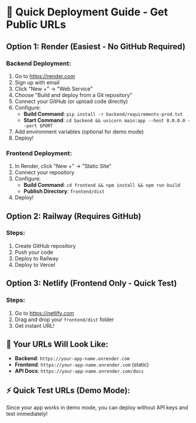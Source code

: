 # 🚀 Quick Deployment Guide - Get Public URLs

## Option 1: Render (Easiest - No GitHub Required)

### Backend Deployment:
1. Go to https://render.com
2. Sign up with email
3. Click "New +" → "Web Service"
4. Choose "Build and deploy from a Git repository"
5. Connect your GitHub (or upload code directly)
6. Configure:
   - **Build Command**: `pip install -r backend/requirements-prod.txt`
   - **Start Command**: `cd backend && uvicorn main:app --host 0.0.0.0 --port $PORT`
7. Add environment variables (optional for demo mode)
8. Deploy!

### Frontend Deployment:
1. In Render, click "New +" → "Static Site"
2. Connect your repository
3. Configure:
   - **Build Command**: `cd frontend && npm install && npm run build`
   - **Publish Directory**: `frontend/dist`
4. Deploy!

## Option 2: Railway (Requires GitHub)

### Steps:
1. Create GitHub repository
2. Push your code
3. Deploy to Railway
4. Deploy to Vercel

## Option 3: Netlify (Frontend Only - Quick Test)

### Steps:
1. Go to https://netlify.com
2. Drag and drop your `frontend/dist` folder
3. Get instant URL!

## 🎯 Your URLs Will Look Like:

- **Backend**: `https://your-app-name.onrender.com`
- **Frontend**: `https://your-app-name.onrender.com` (static)
- **API Docs**: `https://your-app-name.onrender.com/docs`

## ⚡ Quick Test URLs (Demo Mode):

Since your app works in demo mode, you can deploy without API keys and test immediately!
